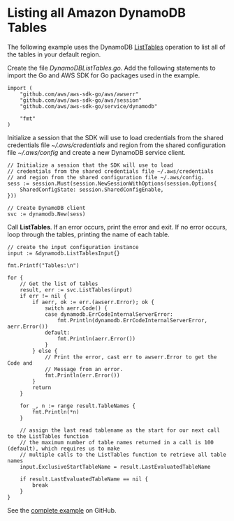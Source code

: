# Listing all Amazon DynamoDB Tables<a name="dynamo-example-list-tables"></a>

The following example uses the DynamoDB [ListTables](https://docs.aws.amazon.com/sdk-for-go/api/service/dynamodb/#DynamoDB.ListTables) operation to list all of the tables in your default region\.

Create the file *DynamoDBListTables\.go*\. Add the following statements to import the Go and AWS SDK for Go packages used in the example\.

```
import (
    "github.com/aws/aws-sdk-go/aws/awserr"
    "github.com/aws/aws-sdk-go/aws/session"
    "github.com/aws/aws-sdk-go/service/dynamodb"

    "fmt"
)
```

Initialize a session that the SDK will use to load credentials from the shared credentials file *\~/\.aws/credentials* and region from the shared configuration file *\~/\.aws/config* and create a new DynamoDB service client\.

```
// Initialize a session that the SDK will use to load
// credentials from the shared credentials file ~/.aws/credentials
// and region from the shared configuration file ~/.aws/config.
sess := session.Must(session.NewSessionWithOptions(session.Options{
    SharedConfigState: session.SharedConfigEnable,
}))

// Create DynamoDB client
svc := dynamodb.New(sess)
```

Call **ListTables**\. If an error occurs, print the error and exit\. If no error occurs, loop through the tables, printing the name of each table\.

```
// create the input configuration instance
input := &dynamodb.ListTablesInput{}

fmt.Printf("Tables:\n")

for {
    // Get the list of tables
    result, err := svc.ListTables(input)
    if err != nil {
        if aerr, ok := err.(awserr.Error); ok {
            switch aerr.Code() {
            case dynamodb.ErrCodeInternalServerError:
                fmt.Println(dynamodb.ErrCodeInternalServerError, aerr.Error())
            default:
                fmt.Println(aerr.Error())
            }
        } else {
            // Print the error, cast err to awserr.Error to get the Code and
            // Message from an error.
            fmt.Println(err.Error())
        }
        return
    }

    for _, n := range result.TableNames {
        fmt.Println(*n)
    }

    // assign the last read tablename as the start for our next call to the ListTables function
    // the maximum number of table names returned in a call is 100 (default), which requires us to make
    // multiple calls to the ListTables function to retrieve all table names
    input.ExclusiveStartTableName = result.LastEvaluatedTableName

    if result.LastEvaluatedTableName == nil {
        break
    }
}
```

See the [complete example](https://github.com/awsdocs/aws-doc-sdk-examples/blob/master/go/example_code/dynamodb/DynamoDBListTables.go) on GitHub\.